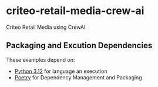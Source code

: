 # criteo-retail-media-crew-ai

Criteo Retail Media using CrewAI

## Packaging and Excution Dependencies

These examples depend on:

- [Python 3.12](https://www.python.org/downloads/release/python-3120/) for language an execution
- [Poetry](https://python-poetry.org/) for Dependency Management and Packaging
